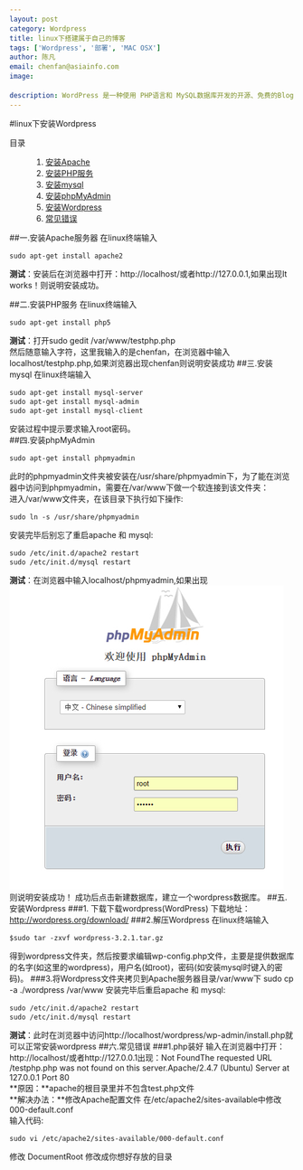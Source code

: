 ```yaml
---
layout: post
category: Wordpress
title: linux下搭建属于自己的博客
tags: ['Wordpress', '部署', 'MAC OSX']
author: 陈凡
email: chenfan@asiainfo.com
image: 

description: WordPress 是一种使用 PHP语言和 MySQL数据库开发的开源、免费的Blog（博客，网志）引擎，用户可以在支持 PHP 和 MySQL 数据库的服务器上建立自己的 Blog。WordPress 是一个功能非常强大的博客系统，插件众多，易于扩充功能。安装和使用都非常方便。目前 WordPress 已经成为主流的 Blog 搭建平台。
---
```

#linux下安装Wordpress

<div class="code fl">
    <dl>
    <dt>目录</dt>
    <dd>
    <ol>
        <li><a href="#1">安装Apache</a></li>
        <li><a href="#2">安装PHP服务</a></li>
        <li><a href="#3">安装mysql</a></li>
        <li><a href="#4">安装phpMyAdmin</a></li>
        <li><a href="#5">安装Wordpress</a></li>
        <li><a href="#5">常见错误</a></li>
    </ol>
    </dd>
    </dl>

##一.<a name="1"></a>安装Apache服务器
在linux终端输入<br>
	
    sudo apt-get install apache2
**测试**：安装后在浏览器中打开：http://localhost/或者http://127.0.0.1,如果出现It works！则说明安装成功。

##二.<a name="2"></a>安装PHP服务
在linux终端输入

    sudo apt-get install php5
**测试**：打开sudo gedit /var/www/testphp.php<br>
  然后随意输入字符，这里我输入的是chenfan，在浏览器中输入localhost/testphp.php,如果浏览器出现chenfan则说明安装成功
##三.<a name="3"></a>安装mysql
在linux终端输入

	sudo apt-get install mysql-server
	sudo apt-get install mysql-admin
	sudo apt-get install mysql-client
安装过程中提示要求输入root密码。  
##四.<a name="4"></a>安装phpMyAdmin

	sudo apt-get install phpmyadmin
此时的phpmyadmin文件夹被安装在/usr/share/phpmyadmin下，为了能在浏览器中访问到phpmyadmin，需要在/var/www下做一个软连接到该文件夹：  
  进入/var/www文件夹，在该目录下执行如下操作:

	sudo ln -s /usr/share/phpmyadmin
安装完毕后别忘了重启apache 和 mysql:

    sudo /etc/init.d/apache2 restart
    sudo /etc/init.d/mysql restart
**测试**：在浏览器中输入localhost/phpmyadmin,如果出现  
 ![phpmyadmin](\images\post\phpmyadmin.jpg)  
则说明安装成功！
成功后点击新建数据库，建立一个wordpress数据库。
##五.<a name="5"></a>安装Wordpress
###1. 下载下载wordpress(WordPress)
下载地址：  
http://wordpress.org/download/
###2.解压Wordpress
在linux终端输入

	$sudo tar -zxvf wordpress-3.2.1.tar.gz
得到wordpress文件夹，然后按要求编辑wp-config.php文件，主要是提供数据库的名字(如这里的wordpress)，用户名(如root)，密码(如安装mysql时键入的密码)。
###3.将Wordpress文件夹拷贝到Apache服务器目录/var/www下
	sudo cp -a ./wordpress /var/www
安装完毕后重启apache 和 mysql:

    sudo /etc/init.d/apache2 restart
    sudo /etc/init.d/mysql restart
**测试**：此时在浏览器中访问http://localhost/wordpress/wp-admin/install.php就可以正常安装wordpress
##六.<a name="6"></a>常见错误
###1.php装好 输入在浏览器中打开：http://localhost/或者http://127.0.0.1出现：Not FoundThe requested URL /testphp.php was not found on this server.Apache/2.4.7 (Ubuntu) Server at 127.0.0.1 Port 80  
**原因：**apache的根目录里并不包含test.php文件  
**解决办法：**修改Apache配置文件
在/etc/apache2/sites-available中修改000-default.conf  
输入代码:

	sudo vi /etc/apache2/sites-available/000-default.conf
修改 DocumentRoot 修改成你想好存放的目录